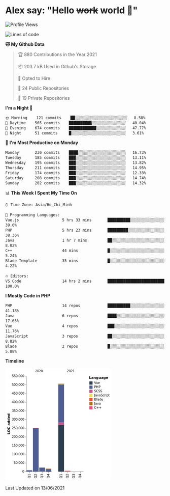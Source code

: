 # Alex say: "Hello ~~work~~ world 🐾"

<!--START_SECTION:waka-->
![Profile Views](http://img.shields.io/badge/Profile%20Views-0-blue)

![Lines of code](https://img.shields.io/badge/From%20Hello%20World%20I%27ve%20Written-809226%20lines%20of%20code-blue)

**🐱 My Github Data** 

> 🏆 880 Contributions in the Year 2021
 > 
> 📦 203.7 kB Used in Github's Storage 
 > 
> 💼 Opted to Hire
 > 
> 📜 24 Public Repositories 
 > 
> 🔑 19 Private Repositories  
 > 
**I'm a Night 🦉** 

```text
🌞 Morning    121 commits    ██░░░░░░░░░░░░░░░░░░░░░░░   8.58% 
🌆 Daytime    565 commits    ██████████░░░░░░░░░░░░░░░   40.04% 
🌃 Evening    674 commits    ████████████░░░░░░░░░░░░░   47.77% 
🌙 Night      51 commits     █░░░░░░░░░░░░░░░░░░░░░░░░   3.61%

```
📅 **I'm Most Productive on Monday** 

```text
Monday       236 commits    ████░░░░░░░░░░░░░░░░░░░░░   16.73% 
Tuesday      185 commits    ███░░░░░░░░░░░░░░░░░░░░░░   13.11% 
Wednesday    195 commits    ███░░░░░░░░░░░░░░░░░░░░░░   13.82% 
Thursday     211 commits    ███░░░░░░░░░░░░░░░░░░░░░░   14.95% 
Friday       174 commits    ███░░░░░░░░░░░░░░░░░░░░░░   12.33% 
Saturday     208 commits    ███░░░░░░░░░░░░░░░░░░░░░░   14.74% 
Sunday       202 commits    ███░░░░░░░░░░░░░░░░░░░░░░   14.32%

```


📊 **This Week I Spent My Time On** 

```text
⌚︎ Time Zone: Asia/Ho_Chi_Minh

💬 Programming Languages: 
Vue.js                   5 hrs 33 mins       ██████████░░░░░░░░░░░░░░░   39.6% 
PHP                      5 hrs 23 mins       █████████░░░░░░░░░░░░░░░░   38.36% 
Java                     1 hr 7 mins         ██░░░░░░░░░░░░░░░░░░░░░░░   8.02% 
C++                      44 mins             █░░░░░░░░░░░░░░░░░░░░░░░░   5.24% 
Blade Template           35 mins             █░░░░░░░░░░░░░░░░░░░░░░░░   4.22%

🔥 Editors: 
VS Code                  14 hrs 2 mins       █████████████████████████   100.0%

```

**I Mostly Code in PHP** 

```text
PHP                      14 repos            ██████████░░░░░░░░░░░░░░░   41.18% 
Java                     6 repos             ████░░░░░░░░░░░░░░░░░░░░░   17.65% 
Vue                      4 repos             ███░░░░░░░░░░░░░░░░░░░░░░   11.76% 
JavaScript               3 repos             ██░░░░░░░░░░░░░░░░░░░░░░░   8.82% 
Blade                    2 repos             █░░░░░░░░░░░░░░░░░░░░░░░░   5.88%

```


**Timeline**

![Chart not found](https://raw.githubusercontent.com/alexzvn/alexzvn/main/charts/bar_graph.png) 


 Last Updated on 13/06/2021
<!--END_SECTION:waka-->
